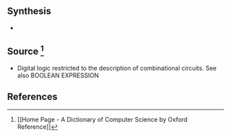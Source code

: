 ## Synthesis
- 
## Source [^1]
- Digital logic restricted to the description of combinational circuits. See also BOOLEAN EXPRESSION
## References

[^1]: [[Home Page - A Dictionary of Computer Science by Oxford Reference]]